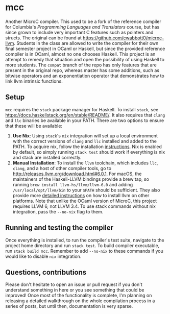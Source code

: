 # mcc
Another MicroC compiler. This used to be a fork of the reference compiler for Columbia's _Programming Languages and Translators_ course, but has since grown to include very important C features such as pointers and structs. The original can be found at https://github.com/cwabbott0/microc-llvm. Students in the class are allowed to write the compiler for their own final semester project in OCaml or Haskell, but since the provided reference compiler is in OCaml, almost no one chooses Haskell. This project is an attempt to remedy that situation and open the possibility of using Haskell to more students. The `compat` branch of the repo has only features that are present in the original repo, whereas master has some additions, such as bitwise operators and an exponentiation operator that demonstrates how to link llvm intrinsic functions.

## Setup
`mcc` requires the `stack` package manager for Haskell. To install `stack`, see https://docs.haskellstack.org/en/stable/README/. It also requires that `clang` and `llc` binaries be available in your PATH. There are two options to ensure that these will be available:
1. **Use Nix**:
Using `stack`'s `nix` integration will set up a local environment with the correct versions of `clang` and `llc` installed and added to the PATH. To acquire nix, follow the installation [instructions](https://nixos.org/nix/download.html). Nix is enabled by default, so simply running `stack test` should work if everything is nix and stack are installed correctly.
2. **Manual Installation**:
To install the `llvm` toolchain, which includes `llc`, `clang`, and a host of other compiler tools, go to http://releases.llvm.org/download.html#6.0.1. For macOS, the maintainers of the Haskell-LLVM bindings provide a brew tap, so running `brew install llvm-hs/llvm/llvm-6.0` and adding `/usr/local/opt/llvm/bin` to your `$PATH` should be sufficient. They also provide more [detailed instructions](https://github.com/llvm-hs/llvm-hs#installing-llvm) on how to install llvm on other platforms. Note that unlike the OCaml version of MicroC, this project requires LLVM 6, not LLVM 3.4. To use stack commands without nix integration, pass the `--no-nix` flag to them.

## Running and testing the compiler
Once everything is installed, to run the compiler's test suite, navigate to the project home directory and run `stack test`. To build compiler executable, run `stack build mcc`. Remember to add `--no-nix` to these commands if you would like to disable `nix` integration.

## Questions, contributions
Please don't hesitate to open an issue or pull request if you don't understand something in here or you see something that could be improved! Once most of the functionality is complete, I'm planning on releasing a detailed walkthrough on the whole compilation process in a series of posts, but until then, documentation is very sparse.
